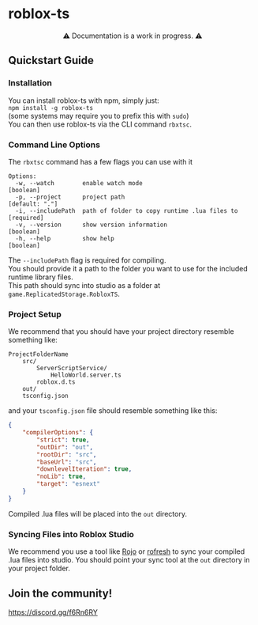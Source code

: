 # roblox-ts

<center>⚠️ Documentation is a work in progress. ⚠️</center>

## **Quickstart Guide**

### **Installation**
You can install roblox-ts with npm, simply just:\
`npm install -g roblox-ts`\
(some systems may require you to prefix this with `sudo`)\
You can then use roblox-ts via the CLI command `rbxtsc`.

### **Command Line Options**
The `rbxtsc` command has a few flags you can use with it
```
Options:
  -w, --watch        enable watch mode                                 [boolean]
  -p, --project      project path                                 [default: "."]
  -i, --includePath  path of folder to copy runtime .lua files to     [required]
  -v, --version      show version information                          [boolean]
  -h, --help         show help                                         [boolean]
```

The `--includePath` flag is required for compiling.\
You should provide it a path to the folder you want to use for the included runtime library files.\
This path should sync into studio as a folder at `game.ReplicatedStorage.RobloxTS`.

### **Project Setup**

We recommend that you should have your project directory resemble something like:
```
ProjectFolderName
	src/
		ServerScriptService/
			HelloWorld.server.ts
		roblox.d.ts
	out/
	tsconfig.json
```

and your `tsconfig.json` file should resemble something like this:
```JSON
{
	"compilerOptions": {
		"strict": true,
		"outDir": "out",
		"rootDir": "src",
		"baseUrl": "src",
		"downlevelIteration": true,
		"noLib": true,
		"target": "esnext"
	}
}
```

Compiled .lua files will be placed into the `out` directory.

### **Syncing Files into Roblox Studio**
We recommend you use a tool like [Rojo](https://github.com/LPGhatguy/rojo) or [rofresh](https://github.com/osyrisrblx/rofresh) to sync your compiled .lua files into studio.
You should point your sync tool at the `out` directory in your project folder.


## **Join the community!**
https://discord.gg/f6Rn6RY

